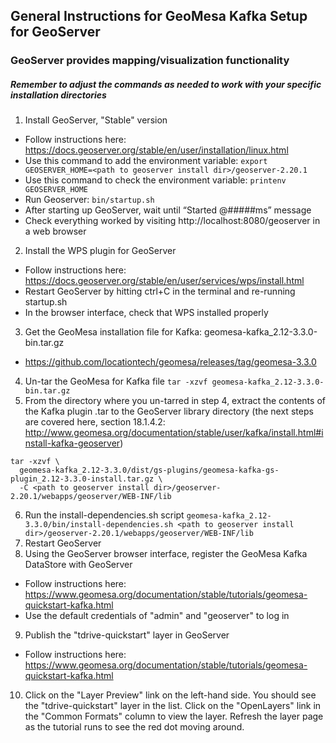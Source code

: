 ## General Instructions for GeoMesa Kafka Setup for GeoServer
### GeoServer provides mapping/visualization functionality

##### Remember to adjust the commands as needed to work with your specific installation directories

1. Install GeoServer, "Stable" version
  * Follow instructions here: https://docs.geoserver.org/stable/en/user/installation/linux.html
  * Use this command to add the environment variable:
  ``` export GEOSERVER_HOME=<path to geoserver install dir>/geoserver-2.20.1 ```
  * Use this command to check the environment variable:
  ``` printenv GEOSERVER_HOME ```
  * Run Geoserver:
  ``` bin/startup.sh ```
  * After starting up GeoServer, wait until “Started @#####ms” message
  * Check everything worked by visiting http://localhost:8080/geoserver in a web browser
2. Install the WPS plugin for GeoServer
  * Follow instructions here: https://docs.geoserver.org/stable/en/user/services/wps/install.html
  * Restart GeoServer by hitting ctrl+C in the terminal and re-running startup.sh
  * In the browser interface, check that WPS installed properly
3. Get the GeoMesa installation file for Kafka: geomesa-kafka_2.12-3.3.0-bin.tar.gz
  * https://github.com/locationtech/geomesa/releases/tag/geomesa-3.3.0
4. Un-tar the GeoMesa for Kafka file
  ``` tar -xzvf geomesa-kafka_2.12-3.3.0-bin.tar.gz ```
5. From the directory where you un-tarred in step 4, extract the contents of the Kafka plugin .tar to the GeoServer library directory (the next steps are covered here, section 18.1.4.2: http://www.geomesa.org/documentation/stable/user/kafka/install.html#install-kafka-geoserver)
  ```
  tar -xzvf \
    geomesa-kafka_2.12-3.3.0/dist/gs-plugins/geomesa-kafka-gs-plugin_2.12-3.3.0-install.tar.gz \
    -C <path to geoserver install dir>/geoserver-2.20.1/webapps/geoserver/WEB-INF/lib
  ```
6. Run the install-dependencies.sh script
  ``` geomesa-kafka_2.12-3.3.0/bin/install-dependencies.sh <path to geoserver install dir>/geoserver-2.20.1/webapps/geoserver/WEB-INF/lib ```
7. Restart GeoServer
8. Using the GeoServer browser interface, register the GeoMesa Kafka DataStore with GeoServer
  * Follow instructions here: https://www.geomesa.org/documentation/stable/tutorials/geomesa-quickstart-kafka.html
  * Use the default credentials of "admin" and "geoserver" to log in
9. Publish the "tdrive-quickstart" layer in GeoServer
  * Follow instructions here: https://www.geomesa.org/documentation/stable/tutorials/geomesa-quickstart-kafka.html
10. Click on the "Layer Preview" link on the left-hand side. You should see the "tdrive-quickstart" layer in the list. Click on the "OpenLayers" link in the "Common Formats" column to view the layer. Refresh the layer page as the tutorial runs to see the red dot moving around.
